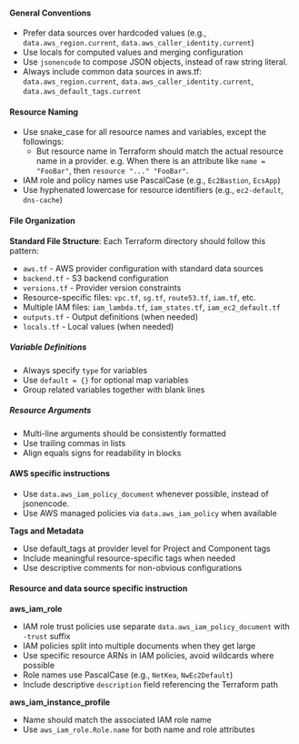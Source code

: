 #### General Conventions

- Prefer data sources over hardcoded values (e.g., `data.aws_region.current`, `data.aws_caller_identity.current`)
- Use locals for computed values and merging configuration
- Use `jsonencode` to compose JSON objects, instead of raw string literal.
- Always include common data sources in aws.tf: `data.aws_region.current`, `data.aws_caller_identity.current`, `data.aws_default_tags.current`

#### Resource Naming

- Use snake_case for all resource names and variables, except the followings:
  - But resource name in Terraform should match the actual resource name in a provider. e.g. When there is an attribute like `name = "FooBar"`, then `resource "..." "FooBar"`.
- IAM role and policy names use PascalCase (e.g., `Ec2Bastion`, `EcsApp`)
- Use hyphenated lowercase for resource identifiers (e.g., `ec2-default`, `dns-cache`)

#### File Organization

**Standard File Structure**: Each Terraform directory should follow this pattern:
- `aws.tf` - AWS provider configuration with standard data sources
- `backend.tf` - S3 backend configuration
- `versions.tf` - Provider version constraints
- Resource-specific files: `vpc.tf`, `sg.tf`, `route53.tf`, `iam.tf`, etc.
- Multiple IAM files: `iam_lambda.tf`, `iam_states.tf`, `iam_ec2_default.tf`
- `outputs.tf` - Output definitions (when needed)
- `locals.tf` - Local values (when needed)

##### Variable Definitions

- Always specify `type` for variables
- Use `default = {}` for optional map variables
- Group related variables together with blank lines

##### Resource Arguments

- Multi-line arguments should be consistently formatted
- Use trailing commas in lists
- Align equals signs for readability in blocks


#### AWS specific instructions

- Use `data.aws_iam_policy_document` whenever possible, instead of jsonencode.
- Use AWS managed policies via `data.aws_iam_policy` when available

**Tags and Metadata**

- Use default_tags at provider level for Project and Component tags
- Include meaningful resource-specific tags when needed
- Use descriptive comments for non-obvious configurations

#### Resource and data source specific instruction

**aws_iam_role**
- IAM role trust policies use separate `data.aws_iam_policy_document` with `-trust` suffix
- IAM policies split into multiple documents when they get large
- Use specific resource ARNs in IAM policies, avoid wildcards where possible
- Role names use PascalCase (e.g., `NetKea`, `NwEc2Default`)
- Include descriptive `description` field referencing the Terraform path

**aws_iam_instance_profile**
- Name should match the associated IAM role name
- Use `aws_iam_role.Role.name` for both name and role attributes
